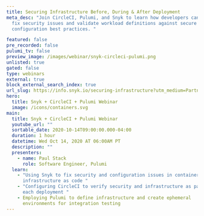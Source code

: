 ```yaml
---
title: Securing Infrastructure Before, During & After Deployment
meta_desc: "Join CircleCI, Pulumi, and Snyk to learn how developers can find and
  fix security issues and validate workload definitions against secure
  configuration best practices. "

featured: false
pre_recorded: false
pulumi_tv: false
preview_image: /images/webinar/snyk-circleci-pulumi.png
unlisted: true
gated: false
type: webinars
external: true
block_external_search_index: true
url_slug: https://info.snyk.io/securing-infrastructure?utm_medium=Partner&utm_source=Pulumi&utm_campaign=Before-During-and-After-Deployment&utm_content=webinar
hero:
  title: Snyk + CircleCI + Pulumi Webinar
  image: /icons/containers.svg
main:
  title: Snyk + CircleCI + Pulumi Webinar
  youtube_url: ""
  sortable_date: 2020-10-14T09:00:00.000-04:00
  duration: 1 hour
  datetime: Wed Oct 14, 2020 AT 06:00AM PT
  description: ""
  presenters:
    - name: Paul Stack
      role: Software Engineer, Pulumi
  learn:
    - "Using Snyk to fix security and configuration issues in containers and
      infrastructure as code "
    - "Configuring CircleCI to verify security and infrastructure as part of
      each deployment "
    - Employing Pulumi to define infrastructure and create ephemeral
      environments for integration testing
---
```

